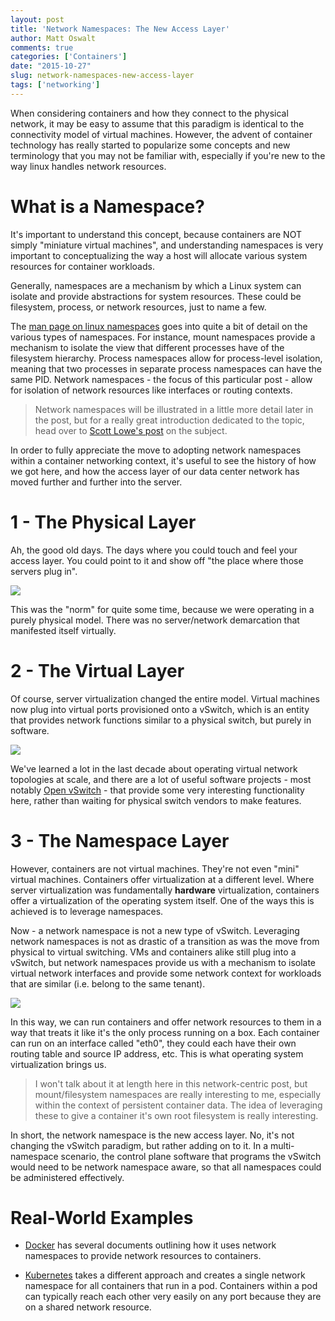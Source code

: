 ```yaml
---
layout: post
title: 'Network Namespaces: The New Access Layer'
author: Matt Oswalt
comments: true
categories: ['Containers']
date: "2015-10-27"
slug: network-namespaces-new-access-layer
tags: ['networking']
---
```



When considering containers and how they connect to the physical network, it may be easy to assume that this paradigm is identical to the connectivity model of virtual machines. However, the advent of container technology has really started to popularize some concepts and new terminology that you may not be familiar with, especially if you're new to the way linux handles network resources.

# What is a Namespace?

It's important to understand this concept, because containers are NOT simply "miniature virtual machines", and understanding namespaces is very important to conceptualizing the way a host will allocate various system resources for container workloads.

Generally, namespaces are a mechanism by which a Linux system can isolate and provide abstractions for system resources. These could be filesystem, process, or network resources, just to name a few.

The [man page on linux namespaces](http://man7.org/linux/man-pages/man7/namespaces.7.html) goes into quite a bit of detail on the various types of namespaces. For instance, mount namespaces provide a mechanism to isolate the view that different processes have of the filesystem hierarchy. Process namespaces allow for process-level isolation, meaning that two processes in separate process namespaces can have the same PID. Network namespaces - the focus of this particular post - allow for isolation of network resources like interfaces or routing contexts.

> Network namespaces will be illustrated in a little more detail later in the post, but for a really great introduction dedicated to the topic, head over to [Scott Lowe's post](http://blog.scottlowe.org/2013/09/04/introducing-linux-network-namespaces/) on the subject.

In order to fully appreciate the move to adopting network namespaces within a container networking context, it's useful to see the history of how we got here, and how the access layer of our data center network has moved further and further into the server.

# 1 - The Physical Layer

Ah, the good old days. The days where you could touch and feel your access layer. You could point to it and show off "the place where those servers plug in".

[![](assets/2015/10/accesslayer1.png)](assets/2015/10/accesslayer1.png)

This was the "norm" for quite some time, because we were operating in a purely physical model. There was no server/network demarcation that manifested itself virtually.

# 2 - The Virtual Layer

Of course, server virtualization changed the entire model. Virtual machines now plug into virtual ports provisioned onto a vSwitch, which is an entity that provides network functions similar to a physical switch, but purely in software.

[![](assets/2015/10/accesslayer2.png)](assets/2015/10/accesslayer2.png)

We've learned a lot in the last decade about operating virtual network topologies at scale, and there are a lot of useful software projects - most notably [Open vSwitch](http://openvswitch.org/) - that provide some very interesting functionality here, rather than waiting for physical switch vendors to make features.

# 3 - The Namespace Layer

However, containers are not virtual machines. They're not even "mini" virtual machines. Containers offer virtualization at a different level. Where server virtualization was fundamentally **hardware** virtualization, containers offer a virtualization of the operating system itself. One of the ways this is achieved is to leverage namespaces.

Now - a network namespace is not a new type of vSwitch. Leveraging network namespaces is not as drastic of a transition as was the move from physical to virtual switching. VMs and containers alike still plug into a vSwitch, but network namespaces provide us with a mechanism to isolate virtual network interfaces and provide some network context for workloads that are similar (i.e. belong to the same tenant).

[![](assets/2015/10/accesslayer3.png)](assets/2015/10/accesslayer3.png)

In this way, we can run containers and offer network resources to them in a way that treats it like it's the only process running on a box. Each container can run on an interface called "eth0", they could each have their own routing table and source IP address, etc. This is what operating system virtualization brings us.

> I won't talk about it at length here in this network-centric post, but mount/filesystem namespaces are really interesting to me, especially within the context of persistent container data. The idea of leveraging these to give a container it's own root filesystem is really interesting.

In short, the network namespace is the new access layer. No, it's not changing the vSwitch paradigm, but rather adding on to it. In a multi-namespace scenario, the control plane software that programs the vSwitch would need to be network namespace aware, so that all namespaces could be administered effectively.

# Real-World Examples

- [Docker](https://docs.docker.com/articles/networking/) has several documents outlining how it uses network namespaces to provide network resources to containers.

- [Kubernetes](http://kubernetes.io/v1.0/docs/admin/networking.html) takes a different approach and creates a single network namespace for all containers that run in a pod. Containers within a pod can typically reach each other very easily on any port because they are on a shared network resource.